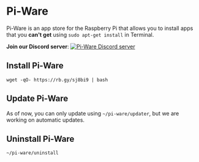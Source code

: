 # Pi-Ware
Pi-Ware is an app store for the Raspberry Pi that allows you to install apps that you **can't get** using `sudo apt-get install` in Terminal.

**Join our Discord server**: 
[![Pi-Ware Discord server](https://img.shields.io/discord/840124418528378881?color=7289da&label=Discord%20Server&logo=discord&style=flat-square)](https://discord.gg/BU8F6D8X6s)

## Install Pi-Ware
```
wget -qO- https://rb.gy/sj8bi9 | bash
```

## Update Pi-Ware
As of now, you can only update using `~/pi-ware/updater`, but we are working on automatic updates.

## Uninstall Pi-Ware
```
~/pi-ware/uninstall
```

